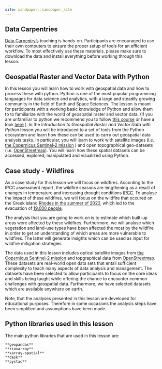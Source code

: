 ```yaml
---
site: sandpaper::sandpaper_site
---
```


## Data Carpentries
[Data Carpentry’s](https://datacarpentry.org/) teaching is hands-on. Participants are encouraged to use their own computers to ensure the proper setup of tools for an efficient workflow. To most effectively use these materials, please make sure to download the data and install everything before working through this lesson.

## Geospatial Raster and Vector Data with Python
In this lesson you will learn how to work with geospatial data and how to process these with python. Python is one of the most popular programming languages for data science and analytics, with a large and steadily growing community in the field of Earth and Space Sciences. The lesson is meant for participants with a working basic knowledge of Python and allow them to to familiarize with the world of geospatial raster and vector data. (If you are unfamiliar to python we recommend you to follow [this course](https://swcarpentry.github.io/python-novice-inflammation/) or have a look [here](https://greenteapress.com/thinkpython2/thinkpython2.pdf) ). In the *Introduction to Geospatial Raster and Vector Data with Python*  lesson you will be introduced to a set of tools from the Python ecosystem and learn how these can be used to carry out geospatial data analysis tasks. In particular, you will learn to work with  satellite images (i.e. [the Copernicus Sentinel-2 mission][sentinel-2] ) and open topographical geo-datasets (i.e. [OpenStreetmap][osm]). You will learn how these spatial datasets can be accessed, explored, manipulated and visualized using Python.

## Case study - Wildfires
As a case study for this lesson we will focus on wildfires. According to the IPCC assessment report, the wildfire seasons are lengthening as a result of changes in temperature and increasing drought conditions [IPCC](https://www.ipcc.ch/report/ar6/wg2/about/frequently-asked-questions/keyfaq1/). To analyse the impact of these wildfires, we will focus on the wildfire that occured on the Greek island [Rhodes in the summer of 2023](https://news.sky.com/story/wildfires-on-rhodes-force-hundreds-of-holidaymakers-to-flee-their-hotels-12925583), which led to the evacuation of [19.000 people](https://en.wikipedia.org/wiki/2023_Greece_wildfires).

The analysis that you are going to work on is to estimate which built-up areas were affected by these wildfires. Furthermore, we will analyse which vegetation and land-use types have been affected the most by the wildfire in order to get an understanding of which areas are more vulnerable to wildfires. The latter will generate insights which can be used as input for wildfire mitigation strategies.

The data used in this lesson includes optical satellite images from [the Copernicus Sentinel-2 mission][sentinel-2] and topgraphical data from [OpenStreetmap][osm]. These datasets are real-world open data sets that entail sufficient complexity to teach many aspects of data analysis and management. The datasets have been selected to allow participants to focus on the core ideas and skills being taught while offering the chance to encounter common challenges with geospatial data. Furthermore, we have selected datasets which are available anywhere on earth.

Note, that the analyses presented in this lesson are developed for educational purposes. Therefore in some occasions the analysis steps have been simplified and assumptions have been made. 

## Python libraries used in this lesson
The main python libraries that are used in this lesson are:

    **geopandas**
    **rioxarray**
    **xarray-spatial**
    **dask**
    **pystac**

[sentinel-2]: https://sentinel.esa.int/web/sentinel/missions/sentinel-2
[osm]: https://www.openstreetmap.org/#map=14/45.2935/18.7986
[workbench]: https://carpentries.github.io/sandpaper-docs
